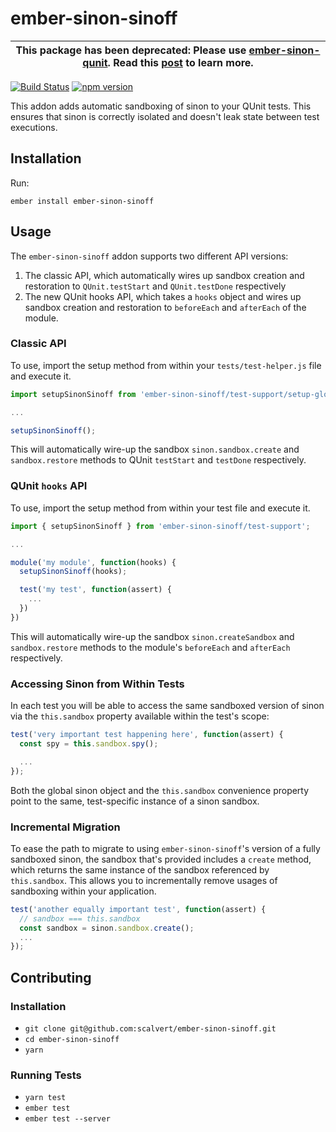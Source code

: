 # ember-sinon-sinoff

| **This package has been deprecated**: Please use [ember-sinon-qunit](https://jhawk.co/ember-sinon-qunit). Read this [post](https://www.jordanhawker.com/p/187541610821) to learn more. |
| --- |

[![Build Status](https://travis-ci.org/scalvert/ember-sinon-sinoff.svg?branch=master)](https://travis-ci.org/scalvert/ember-sinon-sinoff)
[![npm version](https://badge.fury.io/js/ember-sinon-sinoff.svg)](https://badge.fury.io/js/ember-sinon-sinoff)

This addon adds automatic sandboxing of sinon to your QUnit tests. This ensures that sinon is correctly isolated and doesn't leak state between test executions.

## Installation

Run:

```
ember install ember-sinon-sinoff
```

## Usage

The `ember-sinon-sinoff` addon supports two different API versions:

1. The classic API, which automatically wires up sandbox creation and restoration to `QUnit.testStart` and `QUnit.testDone` respectively
1. The new QUnit hooks API, which takes a `hooks` object and wires up sandbox creation and restoration to `beforeEach` and `afterEach` of the module.

### Classic API

To use, import the setup method from within your `tests/test-helper.js` file and execute it.

```js
import setupSinonSinoff from 'ember-sinon-sinoff/test-support/setup-global-sinon-sinoff';

...

setupSinonSinoff();
```

This will automatically wire-up the sandbox `sinon.sandbox.create` and `sandbox.restore` methods to QUnit `testStart` and `testDone` respectively.

### QUnit `hooks` API

To use, import the setup method from within your test file and execute it.

```js
import { setupSinonSinoff } from 'ember-sinon-sinoff/test-support';

...

module('my module', function(hooks) {
  setupSinonSinoff(hooks);

  test('my test', function(assert) {
    ...
  })
})
```

This will automatically wire-up the sandbox `sinon.createSandbox` and `sandbox.restore` methods to the module's `beforeEach` and `afterEach` respectively.

### Accessing Sinon from Within Tests

In each test you will be able to access the same sandboxed version of sinon via the `this.sandbox` property available within the test's scope:

```js
test('very important test happening here', function(assert) {
  const spy = this.sandbox.spy();

  ...
});
```

Both the global sinon object and the `this.sandbox` convenience property point to the same, test-specific instance of a sinon sandbox.

### Incremental Migration

To ease the path to migrate to using `ember-sinon-sinoff`'s version of a fully sandboxed sinon, the sandbox that's provided includes a `create` method, which returns the same instance of the sandbox referenced by `this.sandbox`. This allows you to incrementally remove usages of sandboxing within your application.

```js
test('another equally important test', function(assert) {
  // sandbox === this.sandbox
  const sandbox = sinon.sandbox.create();
  ...
});
```

## Contributing

### Installation

- `git clone git@github.com:scalvert/ember-sinon-sinoff.git`
- `cd ember-sinon-sinoff`
- `yarn`

### Running Tests

- `yarn test`
- `ember test`
- `ember test --server`

